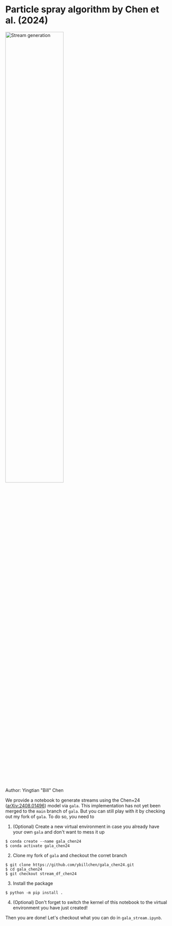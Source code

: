 # Particle spray algorithm by Chen et al. (2024)

<img src="data/movie.gif" alt="Stream generation" width="60%"/>

Author: Yingtian "Bill" Chen

We provide a notebook to generate streams using the Chen+24 ([arXiv:2408.01496](https://arxiv.org/abs/2408.01496)) model via `gala`. This implementation has not yet been merged to the `main` branch of `gala`. But you can still play with it by checking out my fork of `gala`. To do so, you need to

1. (Optional) Create a new virtual environment in case you already have your own `gala` and don't want to mess it up
```
$ conda create --name gala_chen24
$ conda activate gala_chen24
```

2. Clone my fork of `gala` and checkout the corret branch
```
$ git clone https://github.com/ybillchen/gala_chen24.git
$ cd gala_chen24
$ git checkout stream_df_chen24
```

3. Install the package
```
$ python -m pip install .
```

4. (Optional) Don't forget to switch the kernel of this notebook to the virtual environment you have just created!

Then you are done! Let's checkout what you can do in `gala_stream.ipynb`.
